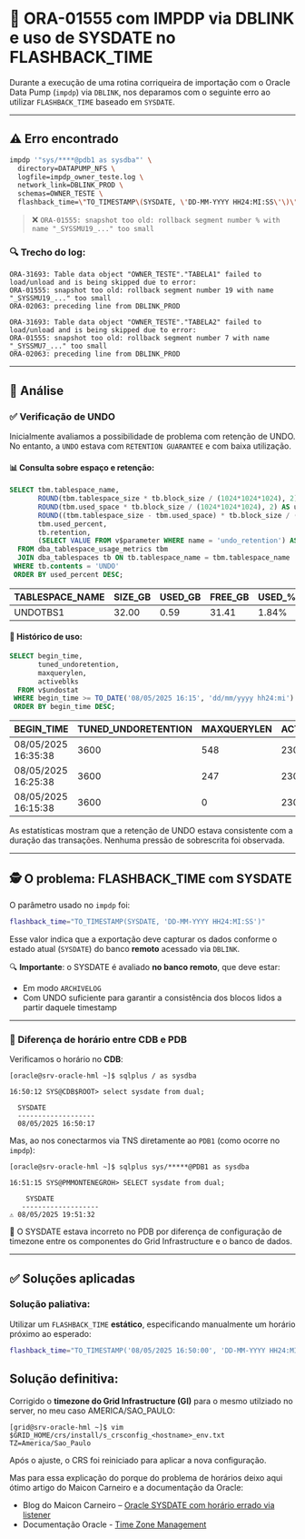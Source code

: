 # 📌 ORA-01555 com IMPDP via DBLINK e uso de SYSDATE no FLASHBACK\_TIME

Durante a execução de uma rotina corriqueira de importação com o Oracle Data Pump (`impdp`) via `DBLINK`, nos deparamos com o seguinte erro ao utilizar `FLASHBACK_TIME` baseado em `SYSDATE`.

---

## ⚠️ Erro encontrado

```bash
impdp '"sys/****@pdb1 as sysdba"' \
  directory=DATAPUMP_NFS \
  logfile=impdp_owner_teste.log \
  network_link=DBLINK_PROD \
  schemas=OWNER_TESTE \
  flashback_time=\"TO_TIMESTAMP\(SYSDATE, \'DD-MM-YYYY HH24:MI:SS\'\)\"
```

> ❌ `ORA-01555: snapshot too old: rollback segment number % with name "_SYSSMU19_..." too small`

### 🔍 Trecho do log:

```text
ORA-31693: Table data object "OWNER_TESTE"."TABELA1" failed to load/unload and is being skipped due to error:
ORA-01555: snapshot too old: rollback segment number 19 with name "_SYSSMU19_..." too small
ORA-02063: preceding line from DBLINK_PROD

ORA-31693: Table data object "OWNER_TESTE"."TABELA2" failed to load/unload and is being skipped due to error:
ORA-01555: snapshot too old: rollback segment number 7 with name "_SYSSMU7_..." too small
ORA-02063: preceding line from DBLINK_PROD
```

---

## 🔎 Análise

### ✅ Verificação de UNDO

Inicialmente avaliamos a possibilidade de problema com retenção de UNDO. No entanto, a `UNDO` estava com `RETENTION GUARANTEE` e com baixa utilização.

#### 📊 Consulta sobre espaço e retenção:

```sql
SELECT tbm.tablespace_name,
       ROUND(tbm.tablespace_size * tb.block_size / (1024*1024*1024), 2) AS tablespace_size_gb,
       ROUND(tbm.used_space * tb.block_size / (1024*1024*1024), 2) AS used_size_gb,
       ROUND((tbm.tablespace_size - tbm.used_space) * tb.block_size / (1024*1024*1024), 2) AS free_size_gb,
       tbm.used_percent,
       tb.retention,
       (SELECT VALUE FROM v$parameter WHERE name = 'undo_retention') AS undo_retention
  FROM dba_tablespace_usage_metrics tbm
  JOIN dba_tablespaces tb ON tb.tablespace_name = tbm.tablespace_name
 WHERE tb.contents = 'UNDO'
 ORDER BY used_percent DESC;
```

| TABLESPACE\_NAME | SIZE\_GB | USED\_GB | FREE\_GB | USED\_% | RETENTION | UNDO\_RETENTION |
| ---------------- | -------- | -------- | -------- | ------- | --------- | --------------- |
| UNDOTBS1         | 32.00    | 0.59     | 31.41    | 1.84%   | GUARANTEE | 3600            |

#### 🧮 Histórico de uso:

```sql
SELECT begin_time,
       tuned_undoretention,
       maxquerylen,
       activeblks
  FROM v$undostat
 WHERE begin_time >= TO_DATE('08/05/2025 16:15', 'dd/mm/yyyy hh24:mi')
 ORDER BY begin_time DESC;
```

| BEGIN\_TIME         | TUNED\_UNDORETENTION | MAXQUERYLEN | ACTIVEBLKS |
| ------------------- | -------------------- | ----------- | ---------- |
| 08/05/2025 16:35:38 | 3600                 | 548         | 2304       |
| 08/05/2025 16:25:38 | 3600                 | 247         | 2304       |
| 08/05/2025 16:15:38 | 3600                 | 0           | 2304       |

As estatísticas mostram que a retenção de UNDO estava consistente com a duração das transações. Nenhuma pressão de sobrescrita foi observada.

---

## 🕵️ O problema: FLASHBACK\_TIME com SYSDATE

O parâmetro usado no `impdp` foi:

```bash
flashback_time="TO_TIMESTAMP(SYSDATE, 'DD-MM-YYYY HH24:MI:SS')"
```

Esse valor indica que a exportação deve capturar os dados conforme o estado atual (`SYSDATE`) do banco **remoto** acessado via `DBLINK`.

🔍 **Importante**: o SYSDATE é avaliado **no banco remoto**, que deve estar:

* Em modo `ARCHIVELOG`
* Com UNDO suficiente para garantir a consistência dos blocos lidos a partir daquele timestamp

---

### 📌 Diferença de horário entre CDB e PDB

Verificamos o horário no **CDB**:

```
[oracle@srv-oracle-hml ~]$ sqlplus / as sysdba

16:50:12 SYS@CDB$ROOT> select sysdate from dual;

  SYSDATE
  -------------------
  08/05/2025 16:50:17
```

Mas, ao nos conectarmos via TNS diretamente ao `PDB1` (como ocorre no `impdp`):

```
[oracle@srv-oracle-hml ~]$ sqlplus sys/*****@PDB1 as sysdba

16:51:15 SYS@PMMONTENEGROH> SELECT sysdate from dual;

    SYSDATE
   -------------------
⚠️ 08/05/2025 19:51:32
```

🚨 O SYSDATE estava incorreto no PDB por diferença de configuração de timezone entre os componentes do Grid Infrastructure e o banco de dados.

---

## ✅ Soluções aplicadas

### Solução paliativa:

Utilizar um `FLASHBACK_TIME` **estático**, especificando manualmente um horário próximo ao esperado:

```bash
flashback_time="TO_TIMESTAMP('08/05/2025 16:50:00', 'DD-MM-YYYY HH24:MI:SS')"
```

## Solução definitiva:

Corrigido o **timezone do Grid Infrastructure (GI)** para o mesmo utilziado no server, no meu caso AMERICA/SAO_PAULO:

```
[grid@srv-oracle-hml ~]$ vim $GRID_HOME/crs/install/s_crsconfig_<hostname>_env.txt
TZ=America/Sao_Paulo
```
Após o ajuste, o CRS foi reiniciado para aplicar a nova configuração. 


Mas para essa explicação do porque do problema de horários deixo aqui ótimo artigo do Maicon Carneiro e a documentação da Oracle:
* Blog do Maicon Carneiro – [Oracle SYSDATE com horário errado via listener](https://dibiei.blog/2021/06/03/oracle-sysdate-com-horario-errado-quando-conectando-via-listener-devido-ao-time-zone-do-grid-infrastructure/)
* Documentação Oracle - [Time Zone Management](https://docs.oracle.com/en/cloud/paas/base-database/time-zone/index.html#ChangeHostTimeZone)

